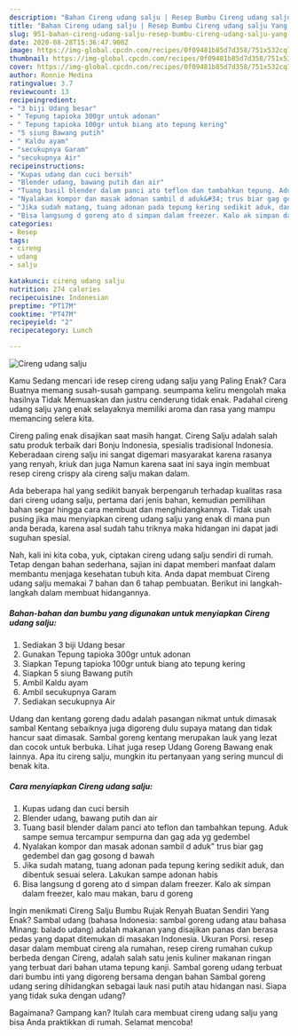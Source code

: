 ```yaml
---
description: "Bahan Cireng udang salju | Resep Bumbu Cireng udang salju Yang Enak Dan Lezat"
title: "Bahan Cireng udang salju | Resep Bumbu Cireng udang salju Yang Enak Dan Lezat"
slug: 951-bahan-cireng-udang-salju-resep-bumbu-cireng-udang-salju-yang-enak-dan-lezat
date: 2020-08-28T15:36:47.900Z
image: https://img-global.cpcdn.com/recipes/0f09481b85d7d358/751x532cq70/cireng-udang-salju-foto-resep-utama.jpg
thumbnail: https://img-global.cpcdn.com/recipes/0f09481b85d7d358/751x532cq70/cireng-udang-salju-foto-resep-utama.jpg
cover: https://img-global.cpcdn.com/recipes/0f09481b85d7d358/751x532cq70/cireng-udang-salju-foto-resep-utama.jpg
author: Ronnie Medina
ratingvalue: 3.7
reviewcount: 13
recipeingredient:
- "3 biji Udang besar"
- " Tepung tapioka 300gr untuk adonan"
- " Tepung tapioka 100gr untuk biang ato tepung kering"
- "5 siung Bawang putih"
- " Kaldu ayam"
- "secukupnya Garam"
- "secukupnya Air"
recipeinstructions:
- "Kupas udang dan cuci bersih"
- "Blender udang, bawang putih dan air"
- "Tuang basil blender dalam panci ato teflon dan tambahkan tepung. Aduk sampe semua tercampur sempurna dan gag ada yg gedembel"
- "Nyalakan kompor dan masak adonan sambil d aduk&#34; trus biar gag gedembel dan gag gosong d bawah"
- "Jika sudah matang, tuang adonan pada tepung kering sedikit aduk, dan dibentuk sesuai selera. Lakukan sampe adonan habis"
- "Bisa langsung d goreng ato d simpan dalam freezer. Kalo ak simpan dalam freezer, kalo mau makan, baru d goreng"
categories:
- Resep
tags:
- cireng
- udang
- salju

katakunci: cireng udang salju 
nutrition: 274 calories
recipecuisine: Indonesian
preptime: "PT17M"
cooktime: "PT47M"
recipeyield: "2"
recipecategory: Lunch

---
```



![Cireng udang salju](https://img-global.cpcdn.com/recipes/0f09481b85d7d358/751x532cq70/cireng-udang-salju-foto-resep-utama.jpg)

Kamu Sedang mencari ide resep cireng udang salju yang Paling Enak? Cara Buatnya memang susah-susah gampang. seumpama keliru mengolah maka hasilnya Tidak Memuaskan dan justru cenderung tidak enak. Padahal cireng udang salju yang enak selayaknya memiliki aroma dan rasa yang mampu memancing selera kita.

Cireng paling enak disajikan saat masih hangat. Cireng Salju adalah salah satu produk terbaik dari Bonju Indonesia, spesialis tradisional Indonesia. Keberadaan cireng salju ini sangat digemari masyarakat karena rasanya yang renyah, kriuk dan juga Namun karena saat ini saya ingin membuat resep cireng crispy ala cireng salju makan dalam.

Ada beberapa hal yang sedikit banyak berpengaruh terhadap kualitas rasa dari cireng udang salju, pertama dari jenis bahan, kemudian pemilihan bahan segar hingga cara membuat dan menghidangkannya. Tidak usah pusing jika mau menyiapkan cireng udang salju yang enak di mana pun anda berada, karena asal sudah tahu triknya maka hidangan ini dapat jadi suguhan spesial.


Nah, kali ini kita coba, yuk, ciptakan cireng udang salju sendiri di rumah. Tetap dengan bahan sederhana, sajian ini dapat memberi manfaat dalam membantu menjaga kesehatan tubuh kita. Anda dapat membuat Cireng udang salju memakai 7 bahan dan 6 tahap pembuatan. Berikut ini langkah-langkah dalam membuat hidangannya.

<!--inarticleads1-->

##### Bahan-bahan dan bumbu yang digunakan untuk menyiapkan Cireng udang salju:

1. Sediakan 3 biji Udang besar
1. Gunakan  Tepung tapioka 300gr untuk adonan
1. Siapkan  Tepung tapioka 100gr untuk biang ato tepung kering
1. Siapkan 5 siung Bawang putih
1. Ambil  Kaldu ayam
1. Ambil secukupnya Garam
1. Sediakan secukupnya Air


Udang dan kentang goreng dadu adalah pasangan nikmat untuk dimasak sambal Kentang sebaiknya juga digoreng dulu supaya matang dan tidak hancur saat dimasak. Sambal goreng kentang merupakan lauk yang lezat dan cocok untuk berbuka. Lihat juga resep Udang Goreng Bawang enak lainnya. Apa itu cireng salju, mungkin itu pertanyaan yang sering muncul di benak kita. 

<!--inarticleads2-->

##### Cara menyiapkan Cireng udang salju:

1. Kupas udang dan cuci bersih
1. Blender udang, bawang putih dan air
1. Tuang basil blender dalam panci ato teflon dan tambahkan tepung. Aduk sampe semua tercampur sempurna dan gag ada yg gedembel
1. Nyalakan kompor dan masak adonan sambil d aduk&#34; trus biar gag gedembel dan gag gosong d bawah
1. Jika sudah matang, tuang adonan pada tepung kering sedikit aduk, dan dibentuk sesuai selera. Lakukan sampe adonan habis
1. Bisa langsung d goreng ato d simpan dalam freezer. Kalo ak simpan dalam freezer, kalo mau makan, baru d goreng


Ingin menikmati Cireng Salju Bumbu Rujak Renyah Buatan Sendiri Yang Enak? Sambal udang (bahasa Indonesia: sambal goreng udang atau bahasa Minang: balado udang) adalah makanan yang disajikan panas dan berasa pedas yang dapat ditemukan di masakan Indonesia. Ukuran Porsi. resep dasar dalam membuat cireng ala rumahan, resep cireng rumahan cukup berbeda dengan Cireng, adalah salah satu jenis kuliner makanan ringan yang terbuat dari bahan utama tepung kanji. Sambal goreng udang terbuat dari bumbu inti yang digoreng bersama dengan bahan Sambal goreng udang sering dihidangkan sebagai lauk nasi putih atau hidangan nasi. Siapa yang tidak suka dengan udang? 

Bagaimana? Gampang kan? Itulah cara membuat cireng udang salju yang bisa Anda praktikkan di rumah. Selamat mencoba!
